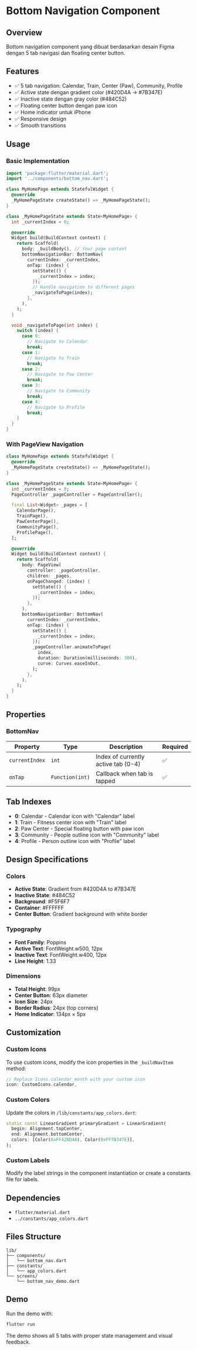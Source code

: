# Bottom Navigation Component

## Overview
Bottom navigation component yang dibuat berdasarkan desain Figma dengan 5 tab navigasi dan floating center button.

## Features
- ✅ 5 tab navigation: Calendar, Train, Center (Paw), Community, Profile
- ✅ Active state dengan gradient color (#420D4A → #7B347E)
- ✅ Inactive state dengan gray color (#484C52)
- ✅ Floating center button dengan paw icon
- ✅ Home indicator untuk iPhone
- ✅ Responsive design
- ✅ Smooth transitions

## Usage

### Basic Implementation
```dart
import 'package:flutter/material.dart';
import '../components/bottom_nav.dart';

class MyHomePage extends StatefulWidget {
  @override
  _MyHomePageState createState() => _MyHomePageState();
}

class _MyHomePageState extends State<MyHomePage> {
  int _currentIndex = 0;

  @override
  Widget build(BuildContext context) {
    return Scaffold(
      body: _buildBody(), // Your page content
      bottomNavigationBar: BottomNav(
        currentIndex: _currentIndex,
        onTap: (index) {
          setState(() {
            _currentIndex = index;
          });
          // Handle navigation to different pages
          _navigateToPage(index);
        },
      ),
    );
  }

  void _navigateToPage(int index) {
    switch (index) {
      case 0:
        // Navigate to Calendar
        break;
      case 1:
        // Navigate to Train
        break;
      case 2:
        // Navigate to Paw Center
        break;
      case 3:
        // Navigate to Community
        break;
      case 4:
        // Navigate to Profile
        break;
    }
  }
}
```

### With PageView Navigation
```dart
class MyHomePage extends StatefulWidget {
  @override
  _MyHomePageState createState() => _MyHomePageState();
}

class _MyHomePageState extends State<MyHomePage> {
  int _currentIndex = 0;
  PageController _pageController = PageController();

  final List<Widget> _pages = [
    CalendarPage(),
    TrainPage(),
    PawCenterPage(),
    CommunityPage(),
    ProfilePage(),
  ];

  @override
  Widget build(BuildContext context) {
    return Scaffold(
      body: PageView(
        controller: _pageController,
        children: _pages,
        onPageChanged: (index) {
          setState(() {
            _currentIndex = index;
          });
        },
      ),
      bottomNavigationBar: BottomNav(
        currentIndex: _currentIndex,
        onTap: (index) {
          setState(() {
            _currentIndex = index;
          });
          _pageController.animateToPage(
            index,
            duration: Duration(milliseconds: 300),
            curve: Curves.easeInOut,
          );
        },
      ),
    );
  }
}
```

## Properties

### BottomNav
| Property | Type | Description | Required |
|----------|------|-------------|----------|
| `currentIndex` | `int` | Index of currently active tab (0-4) | ✅ |
| `onTap` | `Function(int)` | Callback when tab is tapped | ✅ |

## Tab Indexes
- **0**: Calendar - Calendar icon with "Calendar" label
- **1**: Train - Fitness center icon with "Train" label  
- **2**: Paw Center - Special floating button with paw icon
- **3**: Community - People outline icon with "Community" label
- **4**: Profile - Person outline icon with "Profile" label

## Design Specifications

### Colors
- **Active State**: Gradient from #420D4A to #7B347E
- **Inactive State**: #484C52
- **Background**: #F5F6F7
- **Container**: #FFFFFF
- **Center Button**: Gradient background with white border

### Typography
- **Font Family**: Poppins
- **Active Text**: FontWeight.w500, 12px
- **Inactive Text**: FontWeight.w400, 12px
- **Line Height**: 1.33

### Dimensions
- **Total Height**: 99px
- **Center Button**: 63px diameter
- **Icon Size**: 24px
- **Border Radius**: 24px (top corners)
- **Home Indicator**: 134px × 5px

## Customization

### Custom Icons
To use custom icons, modify the icon properties in the `_buildNavItem` method:

```dart
// Replace Icons.calendar_month with your custom icon
icon: CustomIcons.calendar,
```

### Custom Colors
Update the colors in `/lib/constants/app_colors.dart`:

```dart
static const LinearGradient primaryGradient = LinearGradient(
  begin: Alignment.topCenter,
  end: Alignment.bottomCenter,
  colors: [Color(0xFF420D4A), Color(0xFF7B347E)],
);
```

### Custom Labels
Modify the label strings in the component instantiation or create a constants file for labels.

## Dependencies
- `flutter/material.dart`
- `../constants/app_colors.dart`

## Files Structure
```
lib/
├── components/
│   └── bottom_nav.dart
├── constants/
│   └── app_colors.dart
└── screens/
    └── bottom_nav_demo.dart
```

## Demo
Run the demo with:
```bash
flutter run
```

The demo shows all 5 tabs with proper state management and visual feedback.
